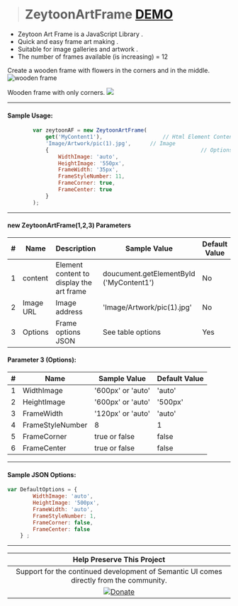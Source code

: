 > # ZeytoonArtFrame [DEMO](https://rostamkhani.github.io/ZeytoonArtFrame/ "DEMO")

- Zeytoon Art Frame is a JavaScript Library .
- Quick and easy frame art making .
- Suitable for image galleries and artwork .
- The number of frames available (is increasing) = 12

Create a wooden frame with flowers in the corners and in the middle.
![](https://raw.githubusercontent.com/rostamkhani/ZeytoonArtFrame/master/SampleReadme1.jpg "wooden frame")

Wooden frame with only corners.
![](https://raw.githubusercontent.com/rostamkhani/ZeytoonArtFrame/master/SampleReadme2.jpg)

------------

#### Sample Usage:

```javascript
        var zeytoonAF = new ZeytoonArtFrame(
            get('MyContent1'),                   // Html Element Content 
            'Image/Artwork/pic(1).jpg',      // Image
            {                                                // Options
                WidthImage: 'auto',
                HeightImage: '550px',
                FrameWidth: '35px',
                FrameStyleNumber: 11,
                FrameCorner: true,
                FrameCenter: true
            }
        );

```
------------

#### new ZeytoonArtFrame(1,2,3) Parameters
|#| Name | Description                    | Sample Value                            |Default Value|
|-| ----------- | ----------------------------------- |----------------------------|------|
|1| content      | Element content to display the art frame        |  doucument.getElementById ('MyContent1')|No|
|2| Image URL   |  Image address   | 'Image/Artwork/pic(1).jpg' | No|
|3| Options | Frame options JSON |  See table options| Yes |

#### Parameter 3 (Options):
|#| Name | Sample Value                            |Default Value|
|-| ----------- | ----------------------------|------|
|1| WidthImage | '600px' or 'auto' | 'auto' |
|2| HeightImage | '600px' or 'auto'  | '500px' |
|3| FrameWidth | '120px' or 'auto' | 'auto' |
|4| FrameStyleNumber | 8 | 1 |
|5| FrameCorner | true or false | false |
|6| FrameCenter | true or false | false |
------------
#### Sample JSON Options:
```javascript 
var DefaultOptions = {
        WidthImage: 'auto',
        HeightImage: '500px',
        FrameWidth: 'auto',
        FrameStyleNumber: 1,
        FrameCorner: false,
        FrameCenter: false
    } ;
```

------------
|  Help Preserve This Project |
| :---------: |
| Support for the continued development of Semantic UI comes directly from the community.  |
| [![Donate](https://rostamkhani.github.io/ZeytoonDonateButton.png "Donate")](https://www.paypal.com/cgi-bin/webscr?cmd=_s-xclick&hosted_button_id=QMPQGV24Y72PS&source=url "Donate")  |

